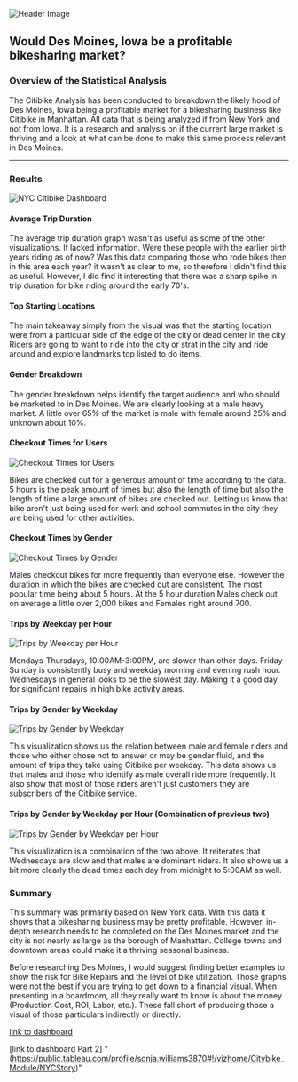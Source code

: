 ![Header Image](images/header_image.jpg)
## Would Des Moines, Iowa be a profitable bikesharing market? 


### Overview of the Statistical Analysis

The Citibike Analysis has been conducted to breakdown the likely hood of Des Moines, Iowa being a profitable market for a bikesharing business like Citibike in Manhattan. All data that is being analyzed if from New York and not from Iowa. It is a research and analysis on if the current large market is thriving and a look at what can be done to make this same process relevant in Des Moines.

***

### Results



![NYC Citibike Dashboard](images/nyc_citibike_dashboard.jpg)

#### Average Trip Duration

The average trip duration graph wasn't as useful as some of the other visualizations. It lacked information. Were these people with the earlier birth years riding as of now? Was this data comparing those who rode bikes then in this area each year? it wasn't as clear to me, so therefore I didn't find this as useful. However, I did find it interesting that there was a sharp spike in trip duration for bike riding around the early 70's. 

#### Top Starting Locations

The main takeaway simply from the visual was that the starting location were from a particular side of the edge of the city or dead center in the city. Riders are going to want to ride into the city or strat in the city and ride around and explore landmarks top listed to do items. 


#### Gender Breakdown

The gender breakdown helps identify the target audience and who should be marketed to in Des Moines. We are clearly looking at a male heavy market. A little over 65% of the market is male with female around 25% and unknown about 10%.


#### Checkout Times for Users
![Checkout Times for Users](images/Checkout_times_for_users.jpg)

Bikes are checked out for a generous amount of time according to the data. 5 hours is the peak amount of times but also the length of time but also the length of time a large amount of bikes are checked out. Letting us know that bike aren't just being used for work and school commutes in the city they are being used for other activities.

#### Checkout Times by Gender
![Checkout Times by Gender](images/checkout_times_gender.jpg)

Males checkout bikes for more frequently than everyone else. However the duration in which the bikes are checked out are consistent. The most popular time being about 5 hours. At the 5 hour duration Males check out on average a little over 2,000 bikes and Females right around 700. 

#### Trips by Weekday per Hour
![Trips by Weekday per Hour](images/trips_by_weekday_per_hour.jpg)

Mondays-Thursdays, 10:00AM-3:00PM, are slower than other days. Friday-Sunday is consistently busy and weekday morning and evening rush hour. Wednesdays in general looks to be the slowest day. Making it a good day for significant repairs in high bike activity areas.


#### Trips by Gender by Weekday
![Trips by Gender by Weekday](images/trips_by_gender_by_weekday.jpg)

This visualization shows us the relation between male and female riders and those who either chose not to answer or may be gender fluid, and the amount of trips they take using Citibike per weekday. This data shows us that males and those who identify as male overall ride more frequently. It also show that most of those riders aren't just customers they are subscribers of the Citibike service.


#### Trips by Gender by Weekday per Hour (Combination of previous two)
![Trips by Gender by Weekday per Hour](images/trips_by_gender_weekday_per_hour.jpg)

This visualization is a combination of the two above. It reiterates that Wednesdays are slow and that males are dominant riders. It also shows us a bit more clearly the dead times each day from midnight to 5:00AM as well. 




### Summary

This summary was primarily based on New York data. With this data it shows that a bikesharing business may be pretty profitable. However, in-depth research needs to be completed on the Des Moines market and the city is not nearly as large as the borough of Manhattan. College towns and downtown areas could make it a thriving seasonal business. 

Before researching Des Moines, I would suggest finding better examples to show the risk for Bike Repairs and the level of bike utilization. Those graphs were not the best if you are trying to get down to a financial visual. When presenting in a boardroom, all they really want to know is about the money (Production Cost, ROI, Labor, etc.). These fall short of producing those a visual of those particulars indirectly or directly.



[link to dashboard](https://public.tableau.com/profile/sonja.williams3870#!/vizhome/CitiBikeAnalysisChallenge/CitiBikeAnalysisChallengeStory?publish=yes)

[link to dashboard Part 2] "(https://public.tableau.com/profile/sonja.williams3870#!/vizhome/Citybike_Module/NYCStory)"
